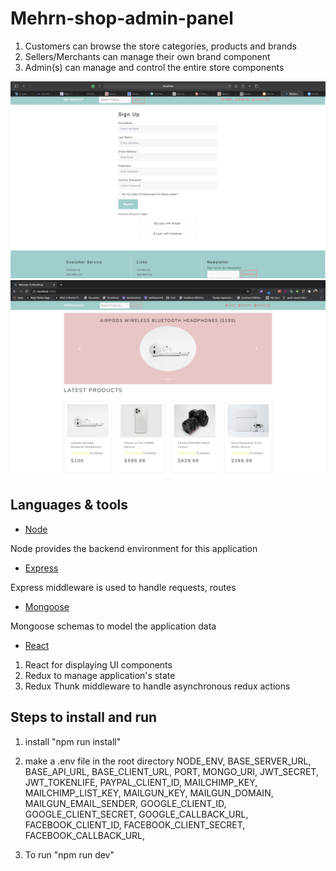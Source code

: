 # Mehrn-shop-admin-panel

1. Customers can browse the store categories, products and brands
2. Sellers/Merchants can manage their own brand component
3. Admin(s) can manage and control the entire store components 

![pic1](pic1.png)
![pic2](pic2.png)

## Languages & tools

- [Node](https://nodejs.org/en/)

Node provides the backend environment for this application

- [Express](https://expressjs.com/)

Express middleware is used to handle requests, routes

- [Mongoose](https://mongoosejs.com/)

Mongoose schemas to model the application data

- [React](https://reactjs.org/)

1. React for displaying UI components
2. Redux to manage application's state
3. Redux Thunk middleware to handle asynchronous redux actions


## Steps to install and run 
1. install
"npm run install"
2. make a .env file in the root directory 
NODE_ENV, BASE_SERVER_URL, BASE_API_URL, BASE_CLIENT_URL, PORT, MONGO_URI,
JWT_SECRET, JWT_TOKENLIFE,
PAYPAL_CLIENT_ID, MAILCHIMP_KEY, MAILCHIMP_LIST_KEY,
MAILGUN_KEY, MAILGUN_DOMAIN, MAILGUN_EMAIL_SENDER,
GOOGLE_CLIENT_ID, GOOGLE_CLIENT_SECRET, GOOGLE_CALLBACK_URL,
FACEBOOK_CLIENT_ID, FACEBOOK_CLIENT_SECRET, FACEBOOK_CALLBACK_URL,

3. To run
"npm  run dev"
